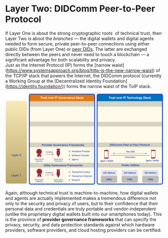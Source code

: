 # Layer Two: DIDComm Peer-to-Peer Protocol

If Layer One is about the strong cryptographic​ *roots* ​ of technical trust, then Layer Two is about the ​*branches* — the digital wallets and digital agents needed to form secure,
private peer-to-peer connections using either public DIDs (from Layer One) or​ [peer
DIDs​](https://openssi.github.io/peer-did-method-spec/index.html). The latter are exchanged directly between the peers and never need to touch a blockchain — a significant advantage for both scalability and privacy.  
Just as the Internet Protocol (IP) forms the [narrow waist]​(https://www.systemsapproach.org/blog/http-is-the-new-narrow-waist) of the TCP/IP stack that
powers the Internet, the DIDComm protocol (currently a Working Group at the
[Decentralized Identity Foundation]​(https://identity.foundation/)) forms the narrow waist of the ToIP stack.

![toip_layer2](../images/toip_layer2.png)

Again, although technical trust is machine-to-machine, how digital wallets and agents
are actually implemented makes a tremendous difference not only to the security and
privacy of users, but to their confidence that their personal data and credentials are truly
portable and vendor-independent (unlike the proprietary digital wallets built into our
smartphones today). This is the province of **provider governance frameworks​** that
can specify the privacy, security, and data protection standards against which hardware
providers, software providers, and cloud hosting providers can be certified.